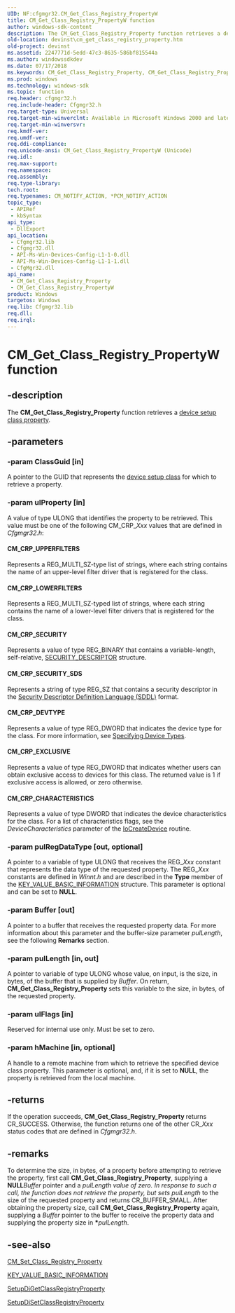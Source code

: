 ```yaml
---
UID: NF:cfgmgr32.CM_Get_Class_Registry_PropertyW
title: CM_Get_Class_Registry_PropertyW function
author: windows-sdk-content
description: The CM_Get_Class_Registry_Property function retrieves a device setup class property.
old-location: devinst\cm_get_class_registry_property.htm
old-project: devinst
ms.assetid: 2247771d-5edd-47c3-8635-586bf815544a
ms.author: windowssdkdev
ms.date: 07/17/2018
ms.keywords: CM_Get_Class_Registry_Property, CM_Get_Class_Registry_Property function [Device and Driver Installation], CM_Get_Class_Registry_PropertyW, cfgmgr32/CM_Get_Class_Registry_Property, cfgmgr32/CM_Get_Class_Registry_PropertyW, cfgmgrfn_d6abfa4e-81ee-4f56-8b0f-9c4cf8b2f632.xml, devinst.cm_get_class_registry_property
ms.prod: windows
ms.technology: windows-sdk
ms.topic: function
req.header: cfgmgr32.h
req.include-header: Cfgmgr32.h
req.target-type: Universal
req.target-min-winverclnt: Available in Microsoft Windows 2000 and later versions of Windows.
req.target-min-winversvr: 
req.kmdf-ver: 
req.umdf-ver: 
req.ddi-compliance: 
req.unicode-ansi: CM_Get_Class_Registry_PropertyW (Unicode)
req.idl: 
req.max-support: 
req.namespace: 
req.assembly: 
req.type-library: 
tech.root: 
req.typenames: CM_NOTIFY_ACTION, *PCM_NOTIFY_ACTION
topic_type:
 - APIRef
 - kbSyntax
api_type:
 - DllExport
api_location:
 - Cfgmgr32.lib
 - Cfgmgr32.dll
 - API-Ms-Win-Devices-Config-L1-1-0.dll
 - API-Ms-Win-Devices-Config-L1-1-1.dll
 - CfgMgr32.dll
api_name:
 - CM_Get_Class_Registry_Property
 - CM_Get_Class_Registry_PropertyW
product: Windows
targetos: Windows
req.lib: Cfgmgr32.lib
req.dll: 
req.irql: 
---
```


# CM_Get_Class_Registry_PropertyW function


## -description


The <b>CM_Get_Class_Registry_Property</b> function retrieves a <a href="devinst.accessing_device_setup_class_properties">device setup class property</a>.


## -parameters




### -param ClassGuid [in]

A pointer to the GUID that represents the <a href="https://msdn.microsoft.com/en-us/library/windows/hardware/ff552344">device setup class</a> for which to retrieve a property.


### -param ulProperty [in]

A value of type ULONG that identifies the property to be retrieved. This value must be one of the following CM_CRP_<i>Xxx</i> values that are defined in <i>Cfgmgr32.h</i>:





#### CM_CRP_UPPERFILTERS

Represents a REG_MULTI_SZ-type list of strings, where each string contains the name of an upper-level filter driver that is registered for the class.



#### CM_CRP_LOWERFILTERS

Represents a REG_MULTI_SZ-typed list of strings, where each string contains the name of a lower-level filter drivers that is registered for the class.



#### CM_CRP_SECURITY

Represents a value of type REG_BINARY that contains a variable-length, self-relative, <a href="https://msdn.microsoft.com/library/windows/hardware/ff563689">SECURITY_DESCRIPTOR</a> structure.



#### CM_CRP_SECURITY_SDS

Represents a string of type REG_SZ that contains a security descriptor in the <a href="https://msdn.microsoft.com/c0e4432a-4429-4ecd-a2e5-f93a9e3caf48">Security Descriptor Definition Language (SDDL)</a> format. 



#### CM_CRP_DEVTYPE

Represents a value of type REG_DWORD that indicates the device type for the class. For more information, see <a href="https://msdn.microsoft.com/library/windows/hardware/ff563821">Specifying Device Types</a>. 



#### CM_CRP_EXCLUSIVE

Represents a value of type REG_DWORD that indicates whether users can obtain exclusive access to devices for this class. The returned value is 1 if exclusive access is allowed, or zero otherwise. 



#### CM_CRP_CHARACTERISTICS

Represents a value of type DWORD that indicates the device characteristics for the class. For a list of characteristics flags, see the <i>DeviceCharacteristics</i> parameter of the <a href="https://msdn.microsoft.com/library/windows/hardware/ff548397">IoCreateDevice</a> routine.


### -param pulRegDataType [out, optional]

A pointer to a variable of type ULONG that receives the REG_<i>Xxx</i> constant that represents the data type of the requested property. The REG_<i>Xxx</i> constants are defined in <i>Winnt.h</i> and are described in the <b>Type</b> member of the <a href="https://msdn.microsoft.com/library/windows/hardware/ff553410">KEY_VALUE_BASIC_INFORMATION</a> structure. This parameter is optional and can be set to <b>NULL</b>. 


### -param Buffer [out]

A pointer to a buffer that receives the requested property data. For more information about this parameter and the buffer-size parameter <i>pulLength</i>, see the following <b>Remarks</b> section.


### -param pulLength [in, out]

A pointer to variable of type ULONG whose value, on input, is the size, in bytes, of the buffer that is supplied by <i>Buffer</i>. On return, <b>CM_Get_Class_Registry_Property </b>sets this variable to the size, in bytes, of the requested property.


### -param ulFlags [in]

Reserved for internal use only. Must be set to zero.


### -param hMachine [in, optional]

A handle to a remote machine from which to retrieve the specified device class property. This parameter is optional, and, if it is set to <b>NULL</b>, the property is retrieved from the local machine. 


## -returns



If the operation succeeds, <b>CM_Get_Class_Registry_Property </b>returns CR_SUCCESS. Otherwise, the function returns one of the other CR_<i>Xxx</i> status codes that are defined in <i>Cfgmgr32.h</i>.




## -remarks



To determine the size, in bytes, of a property before attempting to retrieve the property, first call <b>CM_Get_Class_Registry_Property</b>, supplying a <b>NULL</b><i>Buffer</i> pointer and a <b>*</b><i>pulLength </i>value of zero. In response to such a call, the function does not retrieve the property, but sets <b>*</b><i>pulLength</i> to the size of the requested property and returns CR_BUFFER_SMALL. After obtaining the property size, call <b>CM_Get_Class_Registry_Property</b> again, supplying a <i>Buffer</i> pointer to the buffer to receive the property data and supplying the property size in <b>*</b><i>pulLength</i>. 




## -see-also




<a href="https://msdn.microsoft.com/library/windows/hardware/ff539833">CM_Set_Class_Registry_Property</a>



<a href="https://msdn.microsoft.com/library/windows/hardware/ff553410">KEY_VALUE_BASIC_INFORMATION</a>



<a href="https://msdn.microsoft.com/library/windows/hardware/ff551097">SetupDiGetClassRegistryProperty</a>



<a href="https://msdn.microsoft.com/library/windows/hardware/ff552135">SetupDiSetClassRegistryProperty</a>
 

 

